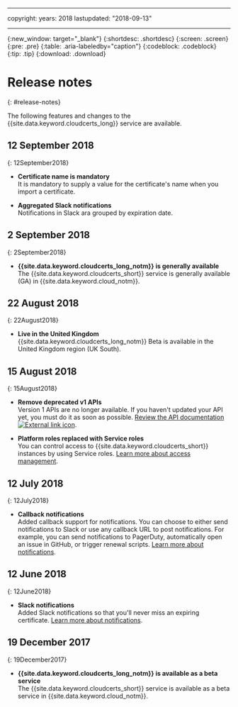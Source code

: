 
---
copyright:
  years: 2018
lastupdated: "2018-09-13"

---

{:new_window: target="_blank"}
{:shortdesc: .shortdesc}
{:screen: .screen}
{:pre: .pre}
{:table: .aria-labeledby="caption"}
{:codeblock: .codeblock}
{:tip: .tip}
{:download: .download}

# Release notes
{: #release-notes}

The following features and changes to the {{site.data.keyword.cloudcerts_long}} service are available.

## 12 September 2018
{: 12September2018}

- **Certificate name is mandatory**  
  It is mandatory to supply a value for the certificate's name when you import a certificate.

- **Aggregated Slack notifications**  
  Notifications in Slack ara grouped by expiration date.

## 2 September 2018
{: 2September2018}

- **{{site.data.keyword.cloudcerts_long_notm}} is generally available**  
  The {{site.data.keyword.cloudcerts_short}} service is generally available (GA) in {{site.data.keyword.cloud_notm}}.

## 22 August 2018
{: 22August2018}

- **Live in the United Kingdom**  
  {{site.data.keyword.cloudcerts_long_notm}} Beta is available in the United Kingdom region (UK South).

## 15 August 2018
{: 15August2018}

- **Remove deprecated v1 APIs**  
  Version 1 APIs are no longer available. If you haven't updated your API yet, you must do it as soon as possible. [Review the API documentation ![External link icon](../../icons/launch-glyph.svg "External link icon")](https://console.bluemix.net/apidocs/).

- **Platform roles replaced with Service roles**  
  You can control access to {{site.data.keyword.cloudcerts_short}} instances by using Service roles. [Learn more about access management](access-management.html).

## 12 July 2018
{: 12July2018}

- **Callback notifications**  
  Added callback support for notifications. You can choose to either send notifications to Slack or use any callback URL to post notifications. For example, you can send notifications to PagerDuty, automatically open an issue in GitHub, or trigger renewal scripts. [Learn more about notifications](notifications-dashboard.html).

## 12 June 2018
{: 12June2018}

- **Slack notifications**  
  Added Slack notifications so that you'll never miss an expiring certificate. [Learn more about notifications](notifications-dashboard.html).

## 19 December 2017
{: 19December2017}

- **{{site.data.keyword.cloudcerts_long_notm}} is available as a beta service**  
  The {{site.data.keyword.cloudcerts_short}} service is available as a beta service in {{site.data.keyword.cloud_notm}}.

